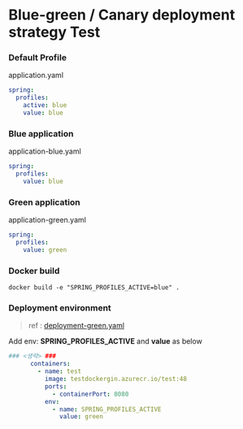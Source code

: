 # Blue-green / Canary deployment strategy Test

### Default Profile
application.yaml
```yaml
spring:
  profiles:
    active: blue
    value: blue
```
### Blue application
application-blue.yaml
```yaml
spring:
  profiles:
    value: blue
```
### Green application
application-green.yaml
```yaml
spring:
  profiles:
    value: green
```

### Docker build
```shell
docker build -e "SPRING_PROFILES_ACTIVE=blue" . 
```
### Deployment environment
> ref : [deployment-green.yaml](./manifests/deployment-green.yml)

Add env: **SPRING_PROFILES_ACTIVE** and **value** as below 
```yaml
### <생략> ###
      containers:
        - name: test
          image: testdockergin.azurecr.io/test:48
          ports:
            - containerPort: 8080
          env:
            - name: SPRING_PROFILES_ACTIVE
              value: green
```
